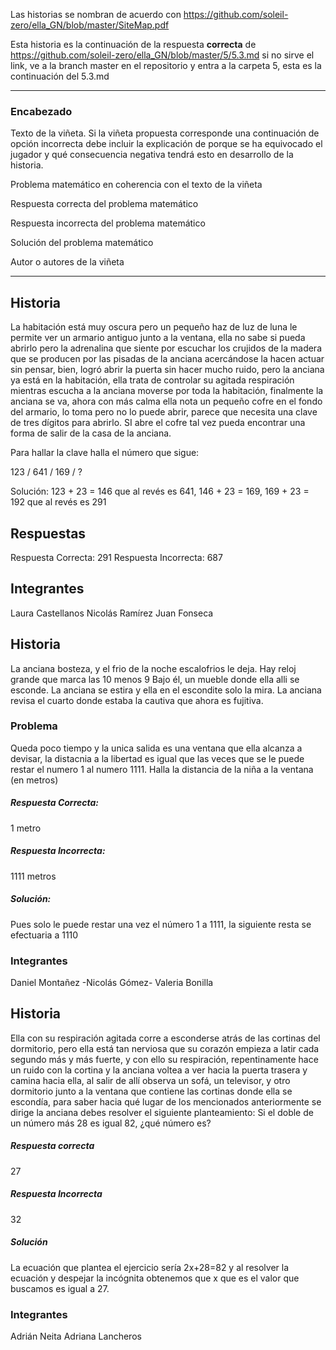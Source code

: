 Las historias se nombran de acuerdo con https://github.com/soleil-zero/ella_GN/blob/master/SiteMap.pdf

Esta historia es la continuación de la respuesta **correcta** de https://github.com/soleil-zero/ella_GN/blob/master/5/5.3.md 
si no sirve el link, ve a la branch master en el repositorio y entra a la carpeta 5, esta es la continuación del 5.3.md

**********************************************************************
### Encabezado

Texto de la viñeta. Si la viñeta propuesta corresponde una continuación de opción incorrecta debe incluir la explicación de porque se ha equivocado el jugador y qué consecuencia negativa tendrá esto en desarrollo de la historia.

Problema matemático en coherencia con el texto de la viñeta

Respuesta correcta del problema matemático

Respuesta incorrecta del problema matemático

Solución del problema matemático

Autor o autores de la viñeta
**********************************************************************
## Historia
La habitación está muy oscura pero un pequeño haz de luz de luna le permite ver un armario antiguo junto a la ventana, ella no sabe si pueda abrirlo pero la adrenalina que siente por escuchar los crujidos de la madera que se producen por las pisadas de la anciana acercándose la hacen actuar sin pensar, bien, logró abrir la puerta sin hacer mucho ruido, pero la anciana ya está en la habitación, ella trata de controlar su agitada respiración mientras escucha a la anciana moverse por toda la habitación, finalmente la anciana se va, ahora con más calma ella nota un pequeño cofre en el fondo del armario, lo toma pero no lo puede abrir, parece que necesita una clave de tres dígitos para abrirlo. SI abre el cofre tal vez pueda encontrar una forma de salir de la casa de la anciana.

Para hallar la clave halla el número que sigue:

123 / 641 / 169 / ?

Solución: 123 + 23 = 146 que al revés es 641, 146 + 23 = 169, 169 + 23 = 192 que al revés es 291

## Respuestas
Respuesta Correcta: 291
Respuesta Incorrecta: 687

## Integrantes
Laura Castellanos
Nicolás Ramírez
Juan Fonseca


## Historia

La anciana bosteza, y el frio de la noche
escalofrios le deja.
Hay reloj grande que marca las 10 menos 9 
Bajo él, un mueble
donde ella alli se esconde.
La anciana se estira 
y ella en el escondite
solo la mira.
La anciana revisa 
el cuarto donde estaba
la cautiva que ahora es fujitiva.

### Problema
 Queda poco tiempo  y la unica salida es una ventana que ella alcanza a devisar, la distacnia a la libertad es igual que las veces que se le puede restar el numero 1 al numero 1111.
 Halla la distancia de la niña a la ventana (en metros)
 
 ##### Respuesta Correcta: 
  1 metro

 ##### Respuesta Incorrecta:
  1111 metros 
  
 ##### Solución: 
  Pues solo le puede restar una vez el número 1 a 1111, la siguiente resta se efectuaria a 1110
  
  ### Integrantes
  Daniel Montañez -Nicolás Gómez- Valeria Bonilla
 

## Historia
Ella con su respiración agitada corre a esconderse atrás de las cortinas del dormitorio, pero ella está tan nerviosa que su corazón empieza a latir cada segundo más y más fuerte, y con ello su respiración, repentinamente hace un ruido con la cortina y la anciana voltea a ver hacia la puerta trasera y camina hacia ella, al salir de allí observa un sofá, un televisor, y otro dormitorio junto a la ventana que contiene las cortinas donde ella se escondía, para saber hacia qué lugar de los mencionados anteriormente se dirige la anciana debes resolver el siguiente planteamiento:
Si el doble de un número más 28 es igual 82, ¿qué número es?
##### Respuesta correcta
27
##### Respuesta Incorrecta 
32
##### Solución
La ecuación que plantea el ejercicio sería 2x+28=82 y al resolver la ecuación y despejar la incógnita obtenemos que x que es el valor que buscamos es igual a 27.
### Integrantes 
Adrián Neita
Adriana Lancheros 
